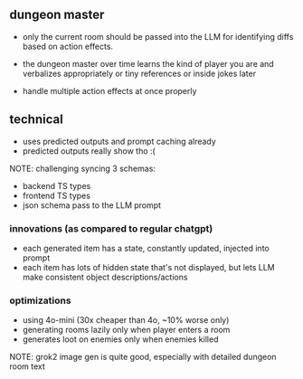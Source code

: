 ## dungeon master

- only the current room should be passed into the LLM for identifying diffs based on action effects.

- the dungeon master over time learns the kind of player you are and verbalizes appropriately or tiny references or inside jokes later
- handle multiple action effects at once properly

## technical

- uses predicted outputs and prompt caching already
- predicted outputs really show tho :(

NOTE: challenging syncing 3 schemas:

- backend TS types
- frontend TS types
- json schema pass to the LLM prompt

### innovations (as compared to regular chatgpt)

- each generated item has a state, constantly updated, injected into prompt
- each item has lots of hidden state that's not displayed, but lets LLM make consistent object descriptions/actions

### optimizations

- using 4o-mini (30x cheaper than 4o, ~10% worse only)
- generating rooms lazily only when player enters a room
- generates loot on enemies only when enemies killed

NOTE: grok2 image gen is quite good, especially with detailed dungeon room text
